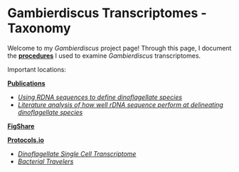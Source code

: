 # Gambierdiscus Transcriptomes - Taxonomy

Welcome to my _Gambierdiscus_ project page! Through this page, I document the **[procedures](https://github.com/brittanymareeott/GambierdiscusTranscriptomes/wiki/Procedures)** I used to examine _Gambierdiscus_ transcriptomes.

Important locations:

**[Publications](https://scholar.google.com/citations?user=C2Q4MrIAAAAJ&hl=en&oi=ao)**
* _[Using RDNA sequences to define dinoflagellate species](https://doi.org/10.1371/journal.pone.0264143)_
* _[Literature analysis of how well rDNA sequence perform at delineating dinoflagellate species](https://www.researchgate.net/publication/363542191_Literature_analysis_of_how_well_rDNA_sequence_perform_at_delineating_dinoflagellate_species)_

**[FigShare](https://figshare.com/authors/Brittany_Ott/8615892)**

**[Protocols.io](https://www.protocols.io/researchers/brittany-ott)**
* _[Dinoflagellate Single Cell Transcriptome](https://dx.doi.org/10.17504/protocols.io.261ge8dpjg47/v1)_
* _[Bacterial Travelers](https://dx.doi.org/10.17504/protocols.io.kxygxq3k4v8j/v1)_
